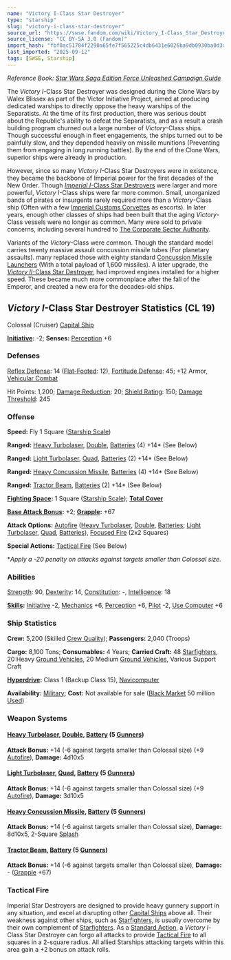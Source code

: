 ```yaml
---
name: "Victory I-Class Star Destroyer"
type: "starship"
slug: "victory-i-class-star-destroyer"
source_url: "https://swse.fandom.com/wiki/Victory_I-Class_Star_Destroyer"
source_license: "CC BY-SA 3.0 (Fandom)"
import_hash: "fbf0ac51784f2290a65fe7f565225c4db6431e6026ba9db0930ba0d3a4cd00fd"
last_imported: "2025-09-12"
tags: [SWSE, Starship]
---
```

*Reference Book: [Star Wars Saga Edition Force Unleashed Campaign Guide](https://swse.fandom.com/wiki/Star_Wars_Saga_Edition_Force_Unleashed_Campaign_Guide)*

The *Victory I*-Class Star Destroyer was designed during the Clone Wars by Walex Blissex as part of the Victor Initiative Project, aimed at producing dedicated warships to directly oppose the heavy warships of the Separatists. At the time of its first production, there was serious doubt about the Republic's ability to defeat the Separatists, and as a result a crash building program churned out a large number of *Victory*-Class ships. Though successful enough in fleet engagements, the ships turned out to be painfully slow, and they depended heavily on missile munitions (Preventing them from engaging in long running battles). By the end of the Clone Wars, superior ships were already in production.

However, since so many *Victory I*-Class Star Destroyers were in existence, they became the backbone of Imperial power for the first decades of the New Order. Though [*Imperial I*-Class Star Destroyers](https://swse.fandom.com/wiki/Imperial_I-Class_Star_Destroyers) were larger and more powerful, *Victory I*-Class ships were far more common. Small, unorganized bands of pirates or insurgents rarely required more than a *Victory*-Class ship (Often with a few [Imperial Customs Corvettes](https://swse.fandom.com/wiki/Imperial_Customs_Corvettes) as escorts). In later years, enough other classes of ships had been built that the aging *Victory*-Class vessels were no longer as common. Many were sold to private concerns, including several hundred to [The Corporate Sector Authority](https://swse.fandom.com/wiki/The_Corporate_Sector_Authority).

Variants of the *Victory*-Class were common. Though the standard model carries twenty massive assault concussion missile tubes (For planetary assaults). many replaced those with eighty standard [Concussion Missile Launchers](https://swse.fandom.com/wiki/Concussion_Missile_Launchers) (With a total payload of 1,600 missiles). A later upgrade, the [*Victory II*-Class Star Destroyer](https://swse.fandom.com/wiki/Victory_II-Class_Star_Destroyer), had improved engines installed for a higher speed. These became much more commonplace after the fall of the Emperor, and created a new era for the decades-old ships.
## *Victory I*-Class Star Destroyer Statistics (CL 19)
Colossal (Cruiser) [Capital Ship](https://swse.fandom.com/wiki/Capital_Ship)

**[Initiative](https://swse.fandom.com/wiki/Initiative):** -2; **Senses:** [Perception](https://swse.fandom.com/wiki/Perception) +6
### Defenses
[Reflex Defense](https://swse.fandom.com/wiki/Reflex_Defense_(Vehicles)): 14 ([Flat-Footed](https://swse.fandom.com/wiki/Flat-Footed): 12), [Fortitude Defense](https://swse.fandom.com/wiki/Fortitude_Defense_(Vehicles)): 45; +12 Armor, [Vehicular Combat](https://swse.fandom.com/wiki/Vehicular_Combat)

Hit Points: 1,200; [Damage Reduction](https://swse.fandom.com/wiki/Damage_Reduction): 20; [Shield Rating](https://swse.fandom.com/wiki/Shield_Rating): 150; [Damage Threshold](https://swse.fandom.com/wiki/Damage_Threshold_(Vehicles)): 245
### Offense
**Speed:** Fly 1 Square ([Starship Scale](https://swse.fandom.com/wiki/Starship_Scale))

**Ranged:** [Heavy Turbolaser](https://swse.fandom.com/wiki/Heavy_Turbolaser), [Double](https://swse.fandom.com/wiki/Double), [Batteries](https://swse.fandom.com/wiki/Weapon_Batteries) (4) +14* (See Below)

**Ranged:** [Light Turbolaser](https://swse.fandom.com/wiki/Light_Turbolaser), [Quad](https://swse.fandom.com/wiki/Quad), [Batteries](https://swse.fandom.com/wiki/Weapon_Batteries) (2) +14* (See Below)

**Ranged:** [Heavy Concussion Missile](https://swse.fandom.com/wiki/Heavy_Concussion_Missile), [Batteries](https://swse.fandom.com/wiki/Weapon_Batteries) (4) +14* (See Below)

**Ranged:** [Tractor Beam](https://swse.fandom.com/wiki/Tractor_Beam), [Batteries](https://swse.fandom.com/wiki/Batteries) (2) +14* (See Below)

**[Fighting Space](https://swse.fandom.com/wiki/Fighting_Space):** 1 Square ([Starship Scale](https://swse.fandom.com/wiki/Starship_Scale)); **[Total Cover](https://swse.fandom.com/wiki/Total_Cover)**

**[Base Attack Bonus](https://swse.fandom.com/wiki/Base_Attack_Bonus):** +2; **[Grapple](https://swse.fandom.com/wiki/Grapple):** +67

**Attack Options:** [Autofire](https://swse.fandom.com/wiki/Autofire_(Vehicle_Combat)) ([Heavy Turbolaser](https://swse.fandom.com/wiki/Heavy_Turbolaser), [Double](https://swse.fandom.com/wiki/Double), [Batteries](https://swse.fandom.com/wiki/Weapon_Batteries); [Light Turbolaser](https://swse.fandom.com/wiki/Light_Turbolaser), [Quad](https://swse.fandom.com/wiki/Quad), [Batteries](https://swse.fandom.com/wiki/Weapon_Batteries)), [Focused Fire](https://swse.fandom.com/wiki/Focused_Fire) (2x2 Squares)

**Special Actions:** [Tactical Fire](https://swse.fandom.com/wiki/Tactical_Fire) (See Below)

**Apply a -20 penalty on attacks against targets smaller than Colossal size.*
### Abilities
[Strength](https://swse.fandom.com/wiki/Strength): 90, [Dexterity](https://swse.fandom.com/wiki/Dexterity): 14, [Constitution](https://swse.fandom.com/wiki/Constitution): -, [Intelligence](https://swse.fandom.com/wiki/Intelligence): 18

**[Skills](https://swse.fandom.com/wiki/Skills):** [Initiative](https://swse.fandom.com/wiki/Initiative) -2, [Mechanics](https://swse.fandom.com/wiki/Mechanics) +6, [Perception](https://swse.fandom.com/wiki/Perception) +6, [Pilot](https://swse.fandom.com/wiki/Pilot) -2, [Use Computer](https://swse.fandom.com/wiki/Use_Computer) +6
### Ship Statistics
**Crew:** 5,200 (Skilled [Crew Quality](https://swse.fandom.com/wiki/Crew_Quality)); **Passengers:** 2,040 (Troops)

**Cargo:** 8,100 Tons; **Consumables:** 4 Years; **Carried Craft:** 48 [Starfighters](https://swse.fandom.com/wiki/Starfighters), 20 Heavy [Ground Vehicles](https://swse.fandom.com/wiki/Ground_Vehicles), 20 Medium [Ground Vehicles](https://swse.fandom.com/wiki/Ground_Vehicles), Various Support Craft

**[Hyperdrive](https://swse.fandom.com/wiki/Hyperdrive):** Class 1 (Backup Class 15), [Navicomputer](https://swse.fandom.com/wiki/Navicomputer)

**Availability:** [Military](https://swse.fandom.com/wiki/Military); **Cost:** Not available for sale ([Black Market](https://swse.fandom.com/wiki/Black_Market) 50 million [Used](https://swse.fandom.com/wiki/Used))
### Weapon Systems
#### **[Heavy Turbolaser](https://swse.fandom.com/wiki/Heavy_Turbolaser), [Double](https://swse.fandom.com/wiki/Double), [Battery](https://swse.fandom.com/wiki/Weapon_Batteries) (5 [Gunners](https://swse.fandom.com/wiki/Gunners))**
**Attack Bonus:** +14 (-6 against targets smaller than Colossal size) (+9 [Autofire](https://swse.fandom.com/wiki/Autofire_(Vehicle_Combat))), **Damage:** 4d10x5
#### **[Light Turbolaser](https://swse.fandom.com/wiki/Light_Turbolaser), [Quad](https://swse.fandom.com/wiki/Quad), [Battery](https://swse.fandom.com/wiki/Weapon_Batteries) (5 [Gunners](https://swse.fandom.com/wiki/Gunners))**
**Attack Bonus:** +14 (-6 against targets smaller than Colossal size) (+9 [Autofire](https://swse.fandom.com/wiki/Autofire_(Vehicle_Combat))), **Damage:** 3d10x5
#### **[Heavy Concussion Missile](https://swse.fandom.com/wiki/Heavy_Concussion_Missile), [Battery](https://swse.fandom.com/wiki/Weapon_Batteries) (5 [Gunners](https://swse.fandom.com/wiki/Gunners))**
**Attack Bonus:** +14 (-6 against targets smaller than Colossal size), **Damage:** 8d10x5, 2-Square [Splash](https://swse.fandom.com/wiki/Splash)
#### **[Tractor Beam](https://swse.fandom.com/wiki/Tractor_Beam), [Battery](https://swse.fandom.com/wiki/Battery)** **(5 [Gunners](https://swse.fandom.com/wiki/Gunners))**
**Attack Bonus:** +14 (-6 against targets smaller than Colossal size), **Damage:** - ([Grapple](https://swse.fandom.com/wiki/Grapple) +67)
### Tactical Fire
Imperial Star Destroyers are designed to provide heavy gunnery support in any situation, and excel at disrupting other [Capital Ships](https://swse.fandom.com/wiki/Capital_Ships) above all. Their weakness against other ships, such as [Starfighters](https://swse.fandom.com/wiki/Starfighters), is usually overcome by their own complement of [Starfighters](https://swse.fandom.com/wiki/Starfighters). As a [Standard Action](https://swse.fandom.com/wiki/Standard_Action), a *Victory I*-Class Star Destroyer can forgo all attacks to provide [Tactical Fire](https://swse.fandom.com/wiki/Tactical_Fire) to all squares in a 2-square radius. All allied Starships attacking targets within this area gain a +2 bonus on attack rolls.